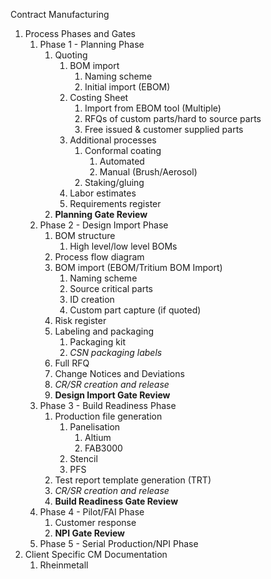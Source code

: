 Contract Manufacturing
1. Process Phases and Gates
	1. Phase 1 - Planning Phase
		1. Quoting
			1. BOM import
				1. Naming scheme
				2. Initial import (EBOM)
			2. Costing Sheet
				1. Import from EBOM tool (Multiple)
				2. RFQs of custom parts/hard to source parts
				3. Free issued & customer supplied parts
			3. Additional processes
				1. Conformal coating
					1. Automated
					2. Manual (Brush/Aerosol)
				2. Staking/gluing
			4. Labor estimates
			5. Requirements register
		2. **Planning Gate Review**
	2. Phase 2 - Design Import Phase
		1. BOM structure
			1. High level/low level BOMs
		2. Process flow diagram
		3. BOM import (EBOM/Tritium BOM Import)
			1. Naming scheme
			2. Source critical parts
			3. ID creation
			4. Custom part capture (if quoted)
		5. Risk register
		6. Labeling and packaging
			1. Packaging kit
			2. *CSN packaging labels*
		7. Full RFQ
		8. Change Notices and Deviations
		9. *CR/SR creation and release*
		10. **Design Import Gate Review**
	3. Phase 3 - Build Readiness Phase
		1. Production file generation
			1. Panelisation
				1. Altium
				2. FAB3000
			2. Stencil
			3. PFS
		2. Test report template generation (TRT)
		3. *CR/SR creation and release*
		4. **Build Readiness Gate Review**
	4. Phase 4 - Pilot/FAI Phase
		1. Customer response
		2. **NPI Gate Review**
	5. Phase 5 - Serial Production/NPI Phase
2. Client Specific CM Documentation
	1. Rheinmetall